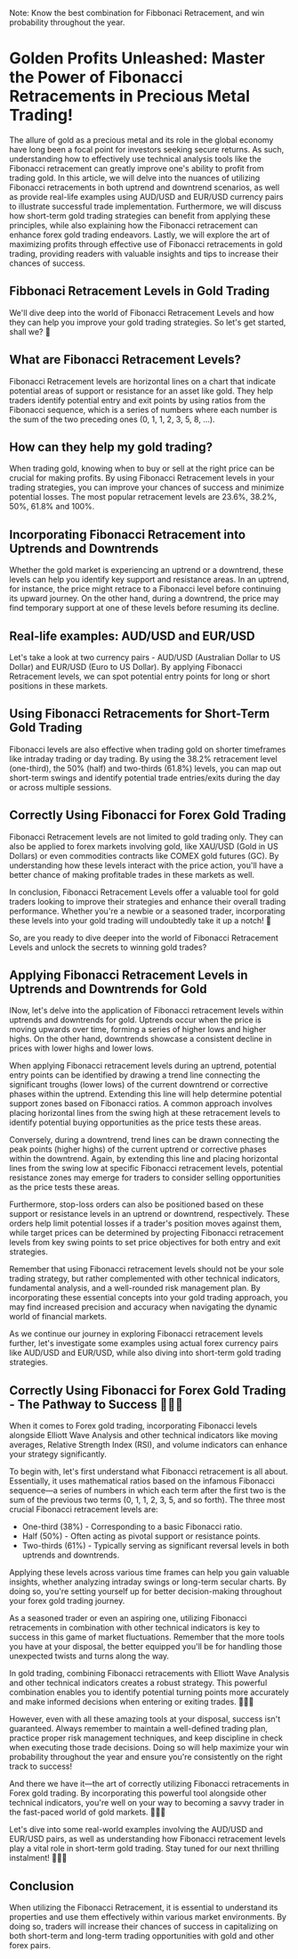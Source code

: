 
Note: Know the best combination for Fibbonaci Retracement, and win probability throughout the year.

# Golden Profits Unleashed: Master the Power of Fibonacci Retracements in Precious Metal Trading!

The allure of gold as a precious metal and its role in the global economy have long been a focal point for investors seeking secure returns. As such, understanding how to effectively use technical analysis tools like the Fibonacci retracement can greatly improve one's ability to profit from trading gold. In this article, we will delve into the nuances of utilizing Fibonacci retracements in both uptrend and downtrend scenarios, as well as provide real-life examples using AUD/USD and EUR/USD currency pairs to illustrate successful trade implementation. Furthermore, we will discuss how short-term gold trading strategies can benefit from applying these principles, while also explaining how the Fibonacci retracement can enhance forex gold trading endeavors. Lastly, we will explore the art of maximizing profits through effective use of Fibonacci retracements in gold trading, providing readers with valuable insights and tips to increase their chances of success.

## Fibbonaci Retracement Levels in Gold Trading

We'll dive deep into the world of Fibonacci Retracement Levels and how they can help you improve your gold trading strategies. So let's get started, shall we? 🚀

What are Fibonacci Retracement Levels?
-------------------------------------
Fibonacci Retracement levels are horizontal lines on a chart that indicate potential areas of support or resistance for an asset like gold. They help traders identify potential entry and exit points by using ratios from the Fibonacci sequence, which is a series of numbers where each number is the sum of the two preceding ones (0, 1, 1, 2, 3, 5, 8, ...).

How can they help my gold trading?
----------------------------------
When trading gold, knowing when to buy or sell at the right price can be crucial for making profits. By using Fibonacci Retracement levels in your trading strategies, you can improve your chances of success and minimize potential losses. The most popular retracement levels are 23.6%, 38.2%, 50%, 61.8% and 100%.

Incorporating Fibonacci Retracement into Uptrends and Downtrends
---------------------------------------------------------
Whether the gold market is experiencing an uptrend or a downtrend, these levels can help you identify key support and resistance areas. In an uptrend, for instance, the price might retrace to a Fibonacci level before continuing its upward journey. On the other hand, during a downtrend, the price may find temporary support at one of these levels before resuming its decline.

Real-life examples: AUD/USD and EUR/USD
----------------------------------------
Let's take a look at two currency pairs - AUD/USD (Australian Dollar to US Dollar) and EUR/USD (Euro to US Dollar). By applying Fibonacci Retracement levels, we can spot potential entry points for long or short positions in these markets.

Using Fibonacci Retracements for Short-Term Gold Trading
--------------------------------------------------------
Fibonacci levels are also effective when trading gold on shorter timeframes like intraday trading or day trading. By using the 38.2% retracement level (one-third), the 50% (half) and two-thirds (61.8%) levels, you can map out short-term swings and identify potential trade entries/exits during the day or across multiple sessions.

Correctly Using Fibonacci for Forex Gold Trading
-----------------------------------------------
Fibonacci Retracement levels are not limited to gold trading only. They can also be applied to forex markets involving gold, like XAU/USD (Gold in US Dollars) or even commodities contracts like COMEX gold futures (GC). By understanding how these levels interact with the price action, you'll have a better chance of making profitable trades in these markets as well.

In conclusion, Fibonacci Retracement Levels offer a valuable tool for gold traders looking to improve their strategies and enhance their overall trading performance. Whether you're a newbie or a seasoned trader, incorporating these levels into your gold trading will undoubtedly take it up a notch! 🚀

So, are you ready to dive deeper into the world of Fibonacci Retracement Levels and unlock the secrets to winning gold trades?

## Applying Fibonacci Retracement Levels in Uptrends and Downtrends for Gold

INow, let's delve into the application of Fibonacci retracement levels within uptrends and downtrends for gold. Uptrends occur when the price is moving upwards over time, forming a series of higher lows and higher highs. On the other hand, downtrends showcase a consistent decline in prices with lower highs and lower lows.

When applying Fibonacci retracement levels during an uptrend, potential entry points can be identified by drawing a trend line connecting the significant troughs (lower lows) of the current downtrend or corrective phases within the uptrend. Extending this line will help determine potential support zones based on Fibonacci ratios. A common approach involves placing horizontal lines from the swing high at these retracement levels to identify potential buying opportunities as the price tests these areas.

Conversely, during a downtrend, trend lines can be drawn connecting the peak points (higher highs) of the current uptrend or corrective phases within the downtrend. Again, by extending this line and placing horizontal lines from the swing low at specific Fibonacci retracement levels, potential resistance zones may emerge for traders to consider selling opportunities as the price tests these areas.

Furthermore, stop-loss orders can also be positioned based on these support or resistance levels in an uptrend or downtrend, respectively. These orders help limit potential losses if a trader's position moves against them, while target prices can be determined by projecting Fibonacci retracement levels from key swing points to set price objectives for both entry and exit strategies.

Remember that using Fibonacci retracement levels should not be your sole trading strategy, but rather complemented with other technical indicators, fundamental analysis, and a well-rounded risk management plan. By incorporating these essential concepts into your gold trading approach, you may find increased precision and accuracy when navigating the dynamic world of financial markets.

As we continue our journey in exploring Fibonacci retracement levels further, let's investigate some examples using actual forex currency pairs like AUD/USD and EUR/USD, while also diving into short-term gold trading strategies.


## Correctly Using Fibonacci for Forex Gold Trading - The Pathway to Success 🌟🦁️🔮

When it comes to Forex gold trading, incorporating Fibonacci levels alongside Elliott Wave Analysis and other technical indicators like moving averages, Relative Strength Index (RSI), and volume indicators can enhance your strategy significantly.

To begin with, let's first understand what Fibonacci retracement is all about. Essentially, it uses mathematical ratios based on the infamous Fibonacci sequence—a series of numbers in which each term after the first two is the sum of the previous two terms (0, 1, 1, 2, 3, 5, and so forth). The three most crucial Fibonacci retracement levels are:
- One-third (38%) - Corresponding to a basic Fibonacci ratio.
- Half (50%) - Often acting as pivotal support or resistance points.
- Two-thirds (61%) - Typically serving as significant reversal levels in both uptrends and downtrends.

Applying these levels across various time frames can help you gain valuable insights, whether analyzing intraday swings or long-term secular charts. By doing so, you're setting yourself up for better decision-making throughout your forex gold trading journey.

As a seasoned trader or even an aspiring one, utilizing Fibonacci retracements in combination with other technical indicators is key to success in this game of market fluctuations. Remember that the more tools you have at your disposal, the better equipped you'll be for handling those unexpected twists and turns along the way.

In gold trading, combining Fibonacci retracements with Elliott Wave Analysis and other technical indicators creates a robust strategy. This powerful combination enables you to identify potential turning points more accurately and make informed decisions when entering or exiting trades. 🌟🦁️🔮

However, even with all these amazing tools at your disposal, success isn't guaranteed. Always remember to maintain a well-defined trading plan, practice proper risk management techniques, and keep discipline in check when executing those trade decisions. Doing so will help maximize your win probability throughout the year and ensure you're consistently on the right track to success!

And there we have it—the art of correctly utilizing Fibonacci retracements in Forex gold trading. By incorporating this powerful tool alongside other technical indicators, you're well on your way to becoming a savvy trader in the fast-paced world of gold markets. 🌟🦁️🔮

Let's dive into some real-world examples involving the AUD/USD and EUR/USD pairs, as well as understanding how Fibonacci retracement levels play a vital role in short-term gold trading. Stay tuned for our next thrilling instalment! 🌟🦁️🔮

## Conclusion

When utilizing the Fibonacci Retracement, it is essential to understand its properties and use them effectively within various market environments. By doing so, traders will increase their chances of success in capitalizing on both short-term and long-term trading opportunities with gold and other forex pairs.
